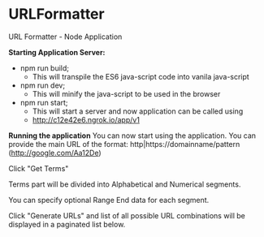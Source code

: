 # URLFormatter
URL Formatter - Node Application

**Starting Application Server:**

- npm run build;
  - This will transpile the ES6 java-script code into vanila java-script
- npm run dev;
  - This will minify the java-script to be used in the browser
- npm run start;
  - This will start a server and now application can be called using
  - http://c12e42e6.ngrok.io/app/v1

**Running the application**
You can now start using the application. You can provide the main URL of the format:
http|https://domainname/pattern (http://google.com/Aa12De)

Click "Get Terms"

Terms part will be divided into Alphabetical and Numerical segments.

You can specify optional Range End data for each segment.

Click "Generate URLs" and list of all possible URL combinations will be displayed in a paginated list below.
